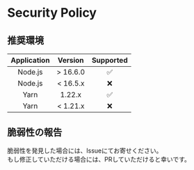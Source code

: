 # Security Policy

## 推奨環境

| Application | Version  |     Supported      |
| :---------: | :------: | :----------------: |
|   Node.js   | > 16.6.0 | :white_check_mark: |
|   Node.js   | < 16.5.x |        :x:         |
|    Yarn     |  1.22.x  | :white_check_mark: |
|    Yarn     | < 1.21.x |        :x:         |

## 脆弱性の報告

脆弱性を発見した場合には、Issueにてお寄せください。<br>
もし修正していただける場合には、PRしていただけると幸いです。

